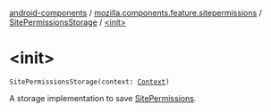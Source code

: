 [android-components](../../index.md) / [mozilla.components.feature.sitepermissions](../index.md) / [SitePermissionsStorage](index.md) / [&lt;init&gt;](./-init-.md)

# &lt;init&gt;

`SitePermissionsStorage(context: `[`Context`](https://developer.android.com/reference/android/content/Context.html)`)`

A storage implementation to save [SitePermissions](../-site-permissions/index.md).

